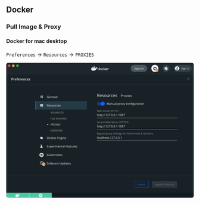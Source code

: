 ## Docker

### Pull Image & Proxy

#### Docker for mac desktop

`Preferences` -> `Resources` -> `PROXIES`

![docker-config-proxies](./_img/docker-config-proxies.png)

